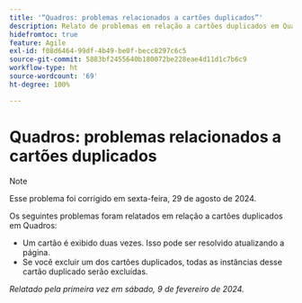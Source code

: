 ```yaml
---
title: '“Quadros: problemas relacionados a cartões duplicados”'
description: Relato de problemas em relação a cartões duplicados em Quadros.
hidefromtoc: true
feature: Agile
exl-id: f08d6464-99df-4b49-be0f-becc8297c6c5
source-git-commit: 5883bf2455640b180072be228eae4d11d1c7b6c9
workflow-type: ht
source-wordcount: '69'
ht-degree: 100%

---
```


# Quadros: problemas relacionados a cartões duplicados

>[!NOTE]
>
>Esse problema foi corrigido em sexta-feira, 29 de agosto de 2024.


Os seguintes problemas foram relatados em relação a cartões duplicados em Quadros:

* Um cartão é exibido duas vezes. Isso pode ser resolvido atualizando a página.
* Se você excluir um dos cartões duplicados, todas as instâncias desse cartão duplicado serão excluídas.

_Relatado pela primeira vez em sábado, 9 de fevereiro de 2024._
